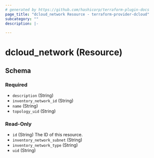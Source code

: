 ```yaml
---
# generated by https://github.com/hashicorp/terraform-plugin-docs
page_title: "dcloud_network Resource - terraform-provider-dcloud"
subcategory: ""
description: |-
  
---
```


# dcloud_network (Resource)





<!-- schema generated by tfplugindocs -->
## Schema

### Required

- `description` (String)
- `inventory_network_id` (String)
- `name` (String)
- `topology_uid` (String)

### Read-Only

- `id` (String) The ID of this resource.
- `inventory_network_subnet` (String)
- `inventory_network_type` (String)
- `uid` (String)


